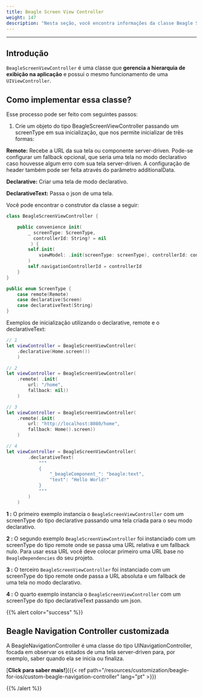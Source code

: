 ```yaml
---
title: Beagle Screen View Controller
weight: 147
description: "Nesta seção, você encontra informações da classe Beagle Screen View Controller"
---
```


---

## Introdução

`BeagleScreenViewController` é uma classe que **gerencia a hierarquia de exibição na aplicação** e possui o mesmo funcionamento de uma `UIViewController`.

## Como implementar essa classe?

Esse processo pode ser feito com seguintes passos:

1. Crie um objeto do tipo BeagleScreenViewController passando um screenType em sua inicialização, que nos permite inicializar de três formas:

**Remote:** Recebe a URL da sua tela ou componente server-driven. Pode-se configurar um fallback opcional, que seria uma tela no modo declarativo caso houvesse algum erro com sua tela server-driven. A configuração de header também pode ser feita através do parâmetro additionalData.

**Declarative:** Criar uma tela de modo declarativo.

**DeclarativeText:** Passa o json de uma tela.

Você pode encontrar o construtor da classe a seguir:

```swift
class BeagleScreenViewController {

    public convenience init(
        _ screenType: ScreenType,
          controllerId: String? = nil
         ) {
        self.init(
            viewModel: .init(screenType: screenType), controllerId: controllerId
        )
        self.navigationControllerId = controllerId
    }
}

public enum ScreenType {
    case remote(Remote)
    case declarative(Screen)
    case declarativeText(String)
}

```

Exemplos de inicialização utilizando o declarative, remote e o declarativeText:

```swift
// 1
let viewController = BeagleScreenViewController(
    .declarative(Home.screen())
    )

// 2
let viewController = BeagleScreenViewController(
    .remote( .init(
        url: "/home",
        fallback: nil))
    )

// 3
let viewController = BeagleScreenViewController(
    .remote(.init(
        url: "http://localhost:8080/home",
        fallback: Home().screen))
    )

// 4
let viewController = BeagleScreenViewController(
        .declarativeText(
            """
            {
                "_beagleComponent_": "beagle:text",
                "text": "Hello World!"
            }
            """
        )
    )

```

**1 :** O primeiro exemplo instancia o `BeagleScreenViewController` com um screenType do tipo declarative passando uma tela criada para o seu modo declarativo.

**2 :** O segundo exemplo `BeagleScreenViewController` foi instanciado com um screenType do tipo remote onde se passa uma URL relativa e um fallback nulo. Para usar essa URL você deve colocar primeiro uma URL base no `BeagleDependencies` do seu projeto.

**3 :** O terceiro `BeagleScreenViewController` foi instanciado com um screenType do tipo remote onde passa a URL absoluta e um fallback de uma tela no modo declarativo.

**4 :** O quarto exemplo instancia o `BeagleScreenViewController` com um screenType do tipo declarativeText passando um json.

{{% alert color="success" %}}

## Beagle Navigation Controller customizada

A BeagleNavigationController é uma classe do tipo UINavigationController, focada em observar os estados de uma tela server-driven para, por exemplo, saber quando ela se inicia ou finaliza.

[**Click para saber mais!**]({{< ref path="/resources/customization/beagle-for-ios/custom-beagle-navigation-controller" lang="pt" >}})

{{% /alert %}}
